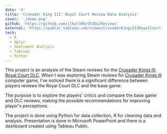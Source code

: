 ```yaml
---
date: '4'
title: 'Crusader King III: Royal Court Review Data Analysis'
cover: './demo.png'
github: 'https://github.com/ilkar399/CK3DLCReviews'
external: 'https://public.tableau.com/views/CrusaderKingsIIIRoyalCourt-SteamReviews/Dashboard?:language=en-US&publish=yes&:display_count=n&:origin=viz_share_link'
tech:
  - R
  - dplyr
  - Sentiment Analysis
  - Tableau
  - Python
---
```


This project is an analysis of the Steam reviews for the [Crusader Kings
III: Royal Court
DLC](https://store.steampowered.com/app/1158310/Crusader_Kings_III/).
When I was exploring Steam reviews for [Crusader Kings
III](https://store.steampowered.com/app/1158310/Crusader_Kings_III/)
computer game, I've noticed there is a significant difference between
players reviews the Royal Court DLC and the base game.

The purpose is to explore the players' critics and compare the base game
and DLC reviews, making the possible recommendations for improving
player's perceptions.

The project is done using Python for data collection, R for cleaning
data and analysis. Presentation is done in Microsoft PowerPoint and
there is a dashboard created using Tableau Public.
